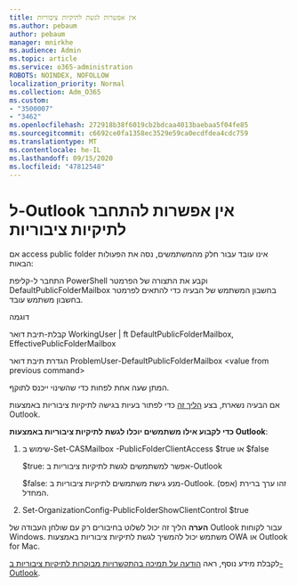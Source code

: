 ```yaml
---
title: אין אפשרות לגשת לתיקיות ציבוריות
ms.author: pebaum
author: pebaum
manager: mnirkhe
ms.audience: Admin
ms.topic: article
ms.service: o365-administration
ROBOTS: NOINDEX, NOFOLLOW
localization_priority: Normal
ms.collection: Adm_O365
ms.custom:
- "3500007"
- "3462"
ms.openlocfilehash: 272918b38f6019cb2bdcaa4013baebaa5f04fe85
ms.sourcegitcommit: c6692ce0fa1358ec3529e59ca0ecdfdea4cdc759
ms.translationtype: MT
ms.contentlocale: he-IL
ms.lasthandoff: 09/15/2020
ms.locfileid: "47812548"
---
```

# <a name="outlook-cannot-connect-to-public-folders"></a>ל-Outlook אין אפשרות להתחבר לתיקיות ציבוריות

אם access public folder אינו עובד עבור חלק מהמשתמשים, נסה את הפעולות הבאות:

התחבר ל-קליפת PowerShell וקבע את התצורה של הפרמטר DefaultPublicFolderMailbox בחשבון המשתמש של הבעיה כדי להתאים לפרמטר בחשבון משתמש עובד.

דוגמה

קבלת-תיבת דואר WorkingUser | ft DefaultPublicFolderMailbox, EffectivePublicFolderMailbox

הגדרת תיבת דואר ProblemUser-DefaultPublicFolderMailbox \<value from previous command>

המתן שעה אחת לפחות כדי שהשינוי ייכנס לתוקף.

אם הבעיה נשארת, בצע [הליך זה](https://aka.ms/pfcte) כדי לפתור בעיות בגישה לתיקיות ציבוריות באמצעות Outlook.
 
**כדי לקבוע אילו משתמשים יוכלו לגשת לתיקיות ציבוריות באמצעות Outlook**:

1.  שימוש ב-Set-CASMailbox <mailboxname> -PublicFolderClientAccess $true או $false  
      
    $true: אפשר למשתמשים לגשת לתיקיות ציבוריות ב-Outlook  
      
    $false: מנע גישת משתמשים לתיקיות ציבוריות ב-Outlook. (אפס) זהו ערך ברירת המחדל.  
        
2.  Set-OrganizationConfig-PublicFolderShowClientControl $true   
      
**הערה** הליך זה יכול לשלוט בחיבורים רק עם שולחן העבודה של Outlook עבור לקוחות Windows. משתמש יכול להמשיך לגשת לתיקיות ציבוריות באמצעות OWA או Outlook for Mac.
 
לקבלת מידע נוסף, ראה [הודעה על תמיכה בהתקשרויות מבוקרות לתיקיות ציבוריות ב-Outlook](https://aka.ms/controlpf).